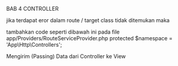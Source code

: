 BAB 4 
CONTROLLER



jika terdapat eror dalam route / target class tidak ditemukan maka

tambahkan code seperti dibawah ini pada file app/Providers/RouteServiceProvider.php
protected $namespace = 'App\\Http\\Controllers';



Mengirim (Passing) Data dari Controller ke View